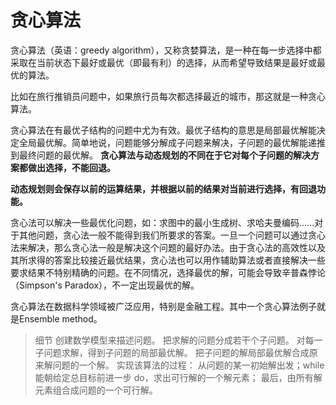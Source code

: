 # 贪心算法

贪心算法（英语：greedy algorithm），又称贪婪算法，是一种在每一步选择中都采取在当前状态下最好或最优（即最有利）的选择，从而希望导致结果是最好或最优的算法。

比如在旅行推销员问题中，如果旅行员每次都选择最近的城市，那这就是一种贪心算法。

贪心算法在有最优子结构的问题中尤为有效。最优子结构的意思是局部最优解能决定全局最优解。简单地说，问题能够分解成子问题来解决，子问题的最优解能递推到最终问题的最优解。
**贪心算法与动态规划的不同在于它对每个子问题的解决方案都做出选择，不能回退。**

**动态规划则会保存以前的运算结果，并根据以前的结果对当前进行选择，有回退功能。**



贪心法可以解决一些最优化问题，如：求图中的最小生成树、求哈夫曼编码……对于其他问题，贪心法一般不能得到我们所要求的答案。一旦一个问题可以通过贪心法来解决，那么贪心法一般是解决这个问题的最好办法。由于贪心法的高效性以及其所求得的答案比较接近最优结果，贪心法也可以用作辅助算法或者直接解决一些要求结果不特别精确的问题。在不同情况，选择最优的解，可能会导致辛普森悖论（Simpson's Paradox），不一定出现最优的解。

贪心算法在数据科学领域被广泛应用，特别是金融工程。其中一个贪心算法例子就是Ensemble method。
> 细节
> 创建数学模型来描述问题。
> 把求解的问题分成若干个子问题。
> 对每一子问题求解，得到子问题的局部最优解。
> 把子问题的解局部最优解合成原来解问题的一个解。
> 实现该算法的过程：
> 从问题的某一初始解出发；while 能朝给定总目标前进一步 do，求出可行解的一个解元素；
> 最后，由所有解元素组合成问题的一个可行解。

